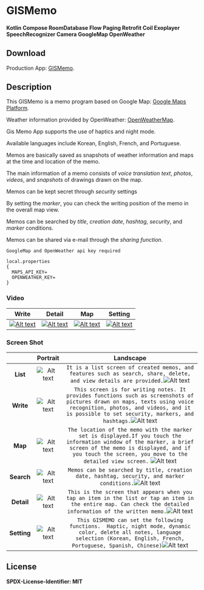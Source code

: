 # GISMemo


#### Kotlin Compose RoomDatabase Flow Paging Retrofit Coil Exoplayer SpeechRecognizer Camera GoogleMap OpenWeather

## Download

Production App: [GISMemo][release].

## Description

This GISMemo is a memo program based on Google Map: [Google Maps Platform][googlelink].

Weather information provided by OpenWeather: [OpenWeatherMap][openweatherlink]. 

Gis Memo App supports the use of haptics and night mode.

Available languages include Korean, English, French, and Portuguese.
 
Memos are basically saved as snapshots of weather information and maps at the time and location of the memo.

The main information of a memo consists of *voice translation text*, *photos*, *videos*, and *snapshots* of drawings drawn on the map.

Memos can be kept secret through *security* settings

By setting the *marker*, you can check the writing position of the memo in the overall map view.

Memos can be searched by *title*, *creation date*, *hashtag*, *security*, and *marker* conditions.

Memos can be shared via e-mail through the *sharing function*.


```
GoogleMap and OpenWeather api key required
 
local.properties 
{
  MAPS_API_KEY=
  OPENWEATHER_KEY=
}
```


###  Video
|Write|Detail|Map|Setting|
|:-:|:-:|:-:|:-:|
|[![Alt text](https://github.com/unchil/GISMemo/blob/main/app/src/main/assets/write_portrait.png)](https://youtube.com/shorts/uM2O647Z7TE?feature=share)|[![Alt text](https://github.com/unchil/GISMemo/blob/main/app/src/main/assets/detail_portrait.png)](https://youtube.com/shorts/5z5QSPmNzvQ?si=7DvLyimANKWn2uQ4)|[![Alt text](https://github.com/unchil/GISMemo/blob/main/app/src/main/assets/map_portrait.png)](https://youtube.com/shorts/-yUi1thvrrw?feature=share)|[![Alt text](https://github.com/unchil/GISMemo/blob/main/app/src/main/assets/setting_portrait.png)](https://youtube.com/shorts/SAq5fDb9DWo?feature=share)|


###  Screen Shot
|     |                                          Portrait                                          |                                                                                                                                                        Landscape                                                                                                                                                        |
|:---:|:------------------------------------------------------------------------------------------:|:-----------------------------------------------------------------------------------------------------------------------------------------------------------------------------------------------------------------------------------------------------------------------------------------------------------------------:|
|**List**|  ![Alt text](https://github.com/unchil/GISMemo/blob/main/app/src/main/assets/list_portrait.png)  |                                                  ```It is a list screen of created memos, and features such as search, share, delete, and view details are provided.```![Alt text](https://github.com/unchil/GISMemo/blob/main/app/src/main/assets/list_landscape.png)</img>                                                  |
|**Write**| ![Alt text](https://github.com/unchil/GISMemo/blob/main/app/src/main/assets/write_portrait.png)  |  ```This screen is for writing notes. It provides functions such as screenshots of pictures drawn on maps, texts using voice recognition, photos, and videos, and it is possible to set security, markers, and hashtags.```![Alt text](https://github.com/unchil/GISMemo/blob/main/app/src/main/assets/write_landscape.png)   |                                                             
|**Map**|  ![Alt text](https://github.com/unchil/GISMemo/blob/main/app/src/main/assets/map_portrait.png)   | ```The location of the memo with the marker set is displayed.If you touch the information window of the marker, a brief screen of the memo is displayed, and if you touch the screen, you move to the detailed view screen.``` ![Alt text](https://github.com/unchil/GISMemo/blob/main/app/src/main/assets/map_landscape.png) | 
|**Search**| ![Alt text](https://github.com/unchil/GISMemo/blob/main/app/src/main/assets/search_portrait.png) |                                                                ```Memos can be searched by title, creation date, hashtag, security, and marker conditions.```![Alt text](https://github.com/unchil/GISMemo/blob/main/app/src/main/assets/search_landscape.png)                                                                |   
|**Detail**| ![Alt text](https://github.com/unchil/GISMemo/blob/main/app/src/main/assets/detail_portrait.png) |                               ```This is the screen that appears when you tap an item in the list or tap an item in the entire map. Can check the detailed information of the written memo.```![Alt text](https://github.com/unchil/GISMemo/blob/main/app/src/main/assets/detail_landscape.png)                               |   
|**Setting**| ![Alt text](https://github.com/unchil/GISMemo/blob/main/app/src/main/assets/setting_portrait.png) |                               ```This GISMEMO can set the following functions.  Haptic, night mode, dynamic color, delete all notes, language selection (Korean, English, French, Portuguese, Spanish, Chinese)```![Alt text](https://github.com/unchil/GISMemo/blob/main/app/src/main/assets/setting_landscape.png)        

##  License
**SPDX-License-Identifier: MIT**


[release]: https://play.google.com/store/apps/details?id=com.unchil.gismemo&pcampaignid=web_share "GIS MEMO"
[googlelink]: https://developers.google.com/maps "Go GoogleMap"
[openweatherlink]: https://openweathermap.org/ "Go OpenWeatherMap"
